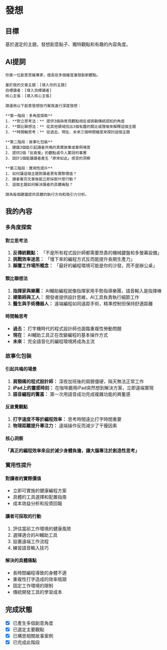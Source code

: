 # 發想

## 目標
基於選定的主題，發想創意點子、獨特觀點和有趣的內容角度。

## AI提詞
```
你是一位創意思維專家，擅長從多個維度激發創新觀點。

基於我的文章主題：[填入你的主題]
目標讀者：[填入目標讀者]
核心主張：[填入核心主張]

請運用以下創意發想技巧幫我進行深度發想：

**第一階段：多角度探索**
1. **對立思考法：** 提供3個與常見觀點相反或挑戰傳統認知的角度
2. **類比聯想法：** 從其他領域找出3個有趣的類比或隱喻來解釋這個主題
3. **時間軸思考：** 從過去、現在、未來三個時間維度來探討這個主題

**第二階段：故事化包裝**
1. 建議3個能引起讀者共鳴的真實故事或案例場景
2. 提供2個「反直覺」的觀點或令人驚訝的事實
3. 設計1個能讓讀者產生「原來如此」感受的洞察

**第三階段：實用性提升**
1. 如何讓這個主題對讀者更有實際價值？
2. 讀者看完文章後能立即採取什麼行動？
3. 這個主題如何解決讀者的具體痛點？

請為每個建議提供具體的執行方向和吸引力分析。
```

## 我的內容

### 多角度探索

#### 對立思考法
1. **反傳統觀點：** 「不是所有程式設計師都需要昂貴的機械鍵盤和多螢幕設備」
2. **挑戰效率迷思：** 「慢下來的編程方式反而能提升長期生產力」
3. **顛覆工作場所概念：** 「最好的編程環境可能是你的沙發，而不是辦公桌」

#### 類比聯想法
1. **指揮家與樂團：** AI輔助編程就像指揮家用手勢指導樂團，語音輸入是指揮棒
2. **建築師與工人：** 開發者提供設計思維，AI工具負責執行細節工作
3. **醫生與手術機器人：** 遠端編程如同遠距手術，精準控制但保持舒適距離

#### 時間軸思考
- **過去：** 打字機時代的程式設計師也面臨重複性勞動問題
- **現在：** AI輔助工具正在改變編程的基本操作方式
- **未來：** 完全語音化的編程環境將成為主流

### 故事化包裝

#### 引起共鳴的場景
1. **肩頸痛的程式設計師：** 深夜加班後的肩膀僵硬，隔天無法正常工作
2. **iPad上的靈感時刻：** 在咖啡廳用iPad突然想到解決方案，立即遠端實現
3. **語音編程的驚喜：** 第一次用語音成功完成複雜功能的興奮感

#### 反直覺觀點
1. **打字速度不等於編程效率：** 思考時間遠比打字時間重要
2. **物理距離提升專注力：** 遠端操作反而減少了干擾因素

#### 核心洞察
**「真正的編程效率來自於減少身體負擔，讓大腦專注於創造性思考」**

### 實用性提升

#### 對讀者的實際價值
- 立即可實施的健康編程方案
- 具體的工具選擇和配置指南
- 成本效益分析和投資回報

#### 讀者可採取的行動
1. 評估當前工作環境的健康風險
2. 選擇適合的AI輔助工具
3. 設置遠端工作流程
4. 練習語音輸入技巧

#### 解決的具體痛點
- 長時間編程導致的身體不適
- 重複性打字造成的效率瓶頸
- 固定工作環境的限制
- 傳統開發工具的學習成本

## 完成狀態
- [x] 已產生多個創意角度
- [x] 已選定主要觀點
- [x] 已構思相關故事案例
- [x] 已完成此階段